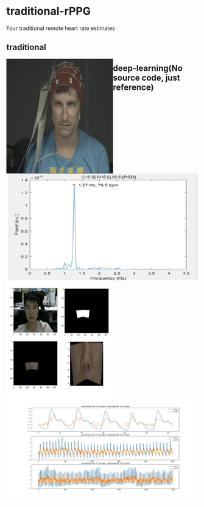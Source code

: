 # traditional-rPPG
Four traditional remote heart rate estimates

## traditional
<p><img src=".\pic\1111.png" width="280" height="300" alt="video" align ="left"> <img src=".\pic\HR.png" width="500" height="280" alt="predict" align="right"></p>  
  
  
  
  
  
  
## deep-learning(No source code, just reference)

<img src=".\pic\ROI.png" width="280" height="300" alt="video" align ="left">
<img src=".\pic\0003_3.jpg" width="500" height="280" alt="predict"  align="right">
